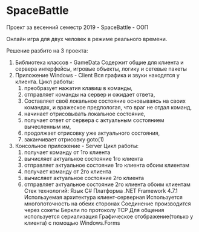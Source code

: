 # SpaceBattle
Проект за весенний семестр 2019 - SpaceBattle - ООП

Онлайн игра для двух человек в режиме реального времени.

Решение разбито на 3 проекта:
  1) Библиотека классов - GameData
    Содержит общие для клиента и сервера интерфейсы, игровые объекты, логику и сетевые пакеты
  2) Приложение Windows - Client
    Вся графика и звуки находятся у клиента.
    Цикл работы:
      1. преобразует нажатия клавиш в команды,
      2. отправляет команды на сервер и ожидает ответа,
      3. Составляет своё локальное состояние основываясь на своих командах, и вражеское предпологая, что враг не отдал команд,
      4. начинает отрисовывать локальное состояние,
      5. получает ответ от сервера с актуальным состоянием вычесленным им,
      6. продолжает отрисовку уже актуального состояния,
      7. заканчивает отрисовку goto(1)
  3) Консольное приложение - Server
    Цикл работы:
      1. получает команду от 1го клиента
      2. вычисляет актуальное состояние 1го клиента
      3. отправляет актуальное состояние 1го клиента обоим клиентам
      4. получает команду от 2го клиента
      5. вычисляет актуальное состояние 2го клиента
      6. отправляет актуальное состояние 2го клиента обоим клиентам
Стек технологий:
  Язык C#
  Платформа .NET Framework 4.7.1
  Используемая архитектура клиент-серверная
  Используется многопоточность на обеих сторонах
  Соединение производится через сокеты Беркли по протоколу TCP
  Для общения используется сериализация
  Графическое отображение(только у клиента) с помощью Windows.Forms
